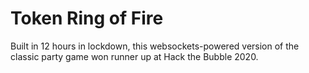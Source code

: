 # Token Ring of Fire

Built in 12 hours in lockdown, this websockets-powered version of the classic party game won runner up at Hack the Bubble 2020.
